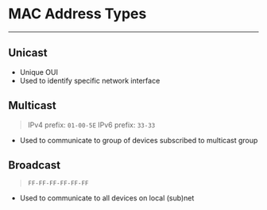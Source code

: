# MAC Address Types
___
## Unicast
- Unique OUI
- Used to identify specific network interface
## Multicast
> IPv4 prefix: `01-00-5E`
> IPv6 prefix: `33-33`
- Used to communicate to group of devices subscribed to multicast group
## Broadcast
> `FF-FF-FF-FF-FF-FF`
- Used to communicate to all devices on local (sub)net